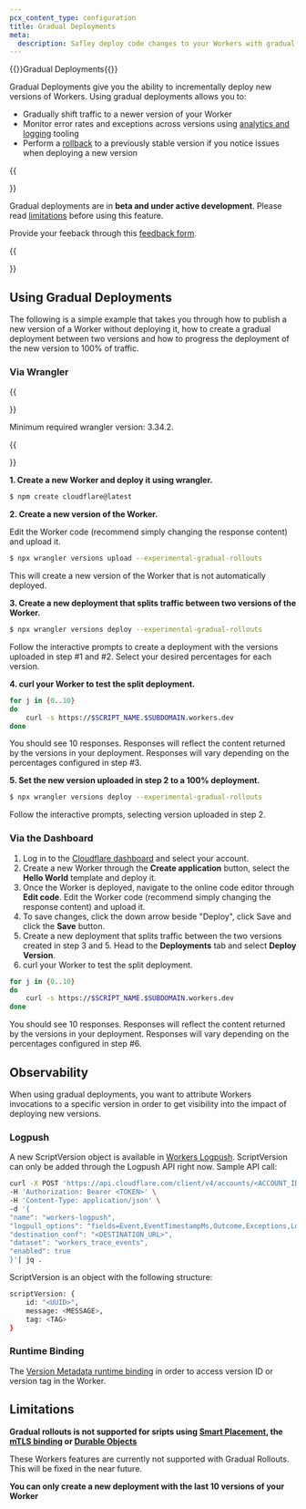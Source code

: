 ```yaml
---
pcx_content_type: configuration
title: Gradual Deployments
meta:
  description: Safley deploy code changes to your Workers with gradual deployments. 
---
```


{{<heading-pill style="beta">}}Gradual Deployments{{</heading-pill>}}

Gradual Deployments give you the ability to incrementally deploy new versions of Workers. Using gradual deployments allows you to: 

- Gradually shift traffic to a newer version of your Worker
- Monitor error rates and exceptions across versions using [analytics and logging](/workers/configuration/versions-and-deployments/gradual-deployments/#observability--logs-analytics-metrics) tooling
- Perform a [rollback](/workers/configuration/versions-and-deployments/rollbacks/) to a previously stable version if you notice issues when deploying a new version

{{<Aside type="note">}}

Gradual deployments are in **beta and under active development**. Please read [limitations](/workers/configuration/versions-and-deployments//gradual-deployments/#limitations) before using this feature.

Provide your feeback through this [feedback form](https://www.cloudflare.com/lp/developer-week-deployments).

{{</Aside>}}

## Using Gradual Deployments

The following is a simple example that takes you through how to publish a new version of a Worker without deploying it, how to create a gradual deployment between two versions and how to progress the deployment of the new version to 100% of traffic. 

### Via Wrangler

{{<Aside type="note">}}

Minimum required wrangler version: 3.34.2. 

{{</Aside>}}

**1. Create a new Worker and deploy it using wrangler.**

```sh
$ npm create cloudflare@latest
```

**2. Create a new version of the Worker.**

Edit the Worker code (recommend simply changing the response content) and upload it. 

```sh
$ npx wrangler versions upload --experimental-gradual-rollouts
```
This will create a new version of the Worker that is not automatically deployed. 

**3. Create a new deployment that splits traffic between two versions of the Worker.** 

```sh
$ npx wrangler versions deploy --experimental-gradual-rollouts
```

Follow the interactive prompts to create a deployment with the versions uploaded in step #1 and #2. Select your desired percentages for each version. 

**4. curl your Worker to test the split deployment.**

```sh
for j in {0..10}
do
    curl -s https://$SCRIPT_NAME.$SUBDOMAIN.workers.dev
done
```
You should see 10 responses. Responses will reflect the content returned by the versions in your deployment. Responses will vary depending on the percentages configured in step #3. 

**5. Set the new version uploaded in step 2 to a 100% deployment.**

```sh
$ npx wrangler versions deploy --experimental-gradual-rollouts
```

Follow the interactive prompts, selecting version uploaded in step 2. 

### Via the Dashboard

1. Log in to the [Cloudflare dashboard](https://dash.cloudflare.com/?to=/:account/workers) and select your account.
3. Create a new Worker through the **Create application** button, select the **Hello World** template and deploy it. 
4. Once the Worker is deployed, navigate to the online code editor through **Edit code**. Edit the Worker code (recommend simply changing the response content) and upload it. 
5. To save changes, click the down arrow beside "Deploy", click Save and click the **Save** button. 
6. Create a new deployment that splits traffic between the two versions created in step 3 and 5. Head to the **Deployments** tab and select **Deploy Version**. 
7. curl your Worker to test the split deployment. 

```sh
for j in {0..10}
do
    curl -s https://$SCRIPT_NAME.$SUBDOMAIN.workers.dev
done
```
You should see 10 responses. Responses will reflect the content returned by the versions in your deployment. Responses will vary depending on the percentages configured in step #6. 

## Observability

When using gradual deployments, you want to attribute Workers invocations to a specific version in order to get visibility into the impact of deploying new versions.

### Logpush

A new ScriptVersion object is available in [Workers Logpush](/workers/observability/logging/logpush/). ScriptVersion can only be added through the Logpush API right now. Sample API call: 

```sh
curl -X POST 'https://api.cloudflare.com/client/v4/accounts/<ACCOUNT_ID>/logpush/jobs' \
-H 'Authorization: Bearer <TOKEN>' \
-H 'Content-Type: application/json' \
-d '{
"name": "workers-logpush",
"logpull_options": "fields=Event,EventTimestampMs,Outcome,Exceptions,Logs,ScriptName,ScriptVersion",
"destination_conf": "<DESTINATION_URL>",
"dataset": "workers_trace_events",
"enabled": true
}'| jq .
```

ScriptVersion is an object with the following structure:
```sh
scriptVersion: {
    id: "<UUID>",
    message: <MESSAGE>,
    tag: <TAG>
}
```

### Runtime Binding

The [Version Metadata runtime binding](/workers/runtime-apis/bindings/script-version/) in order to access version ID or version tag in the Worker.

## Limitations

**Gradual rollouts is not supported for sripts using [Smart Placement](/workers/configuration/smart-placement/), the [mTLS binding](/workers/runtime-apis/bindings/mtls/) or [Durable Objects](/durable-objects/)**

These Workers features are currently not supported with Gradual Rollouts. This will be fixed in the near future. 

**You can only create a new deployment with the last 10 versions of your Worker**